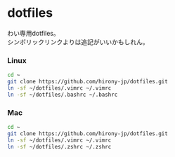 # dotfiles  
わい専用dotfiles。  
シンボリックリンクよりは追記がいいかもしれん。  

### Linux
```sh
cd ~
git clone https://github.com/hirony-jp/dotfiles.git
ln -sf ~/dotfiles/.vimrc ~/.vimrc
ln -sf ~/dotfiles/.bashrc ~/.bashrc
```

### Mac  
```sh
cd ~
git clone https://github.com/hirony-jp/dotfiles.git
ln -sf ~/dotfiles/.vimrc ~/.vimrc
ln -sf ~/dotfiles/.zshrc ~/.zshrc
```

